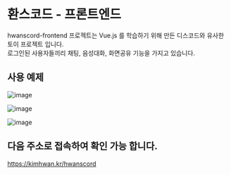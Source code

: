 # 환스코드 - 프론트엔드

hwanscord-frontend 프로젝트는 Vue.js 를 학습하기 위해 만든 디스코드와 유사한 토이 프로젝트 입니다.   
로그인된 사용자들끼리 채팅, 음성대화, 화면공유 기능을 가지고 있습니다.

## 사용 예제

![image](https://user-images.githubusercontent.com/49547202/126036989-627afa3a-77eb-43e4-93e0-9650d08c9205.png)

![image](https://user-images.githubusercontent.com/49547202/126037026-ab29e2c9-10cb-4033-914e-dd6eff86b13b.png)

![image](https://user-images.githubusercontent.com/49547202/126037045-62e4eab5-7143-4eb6-8736-5de315e3399f.png)

## 다음 주소로 접속하여 확인 가능 합니다.
https://kimhwan.kr/hwanscord
